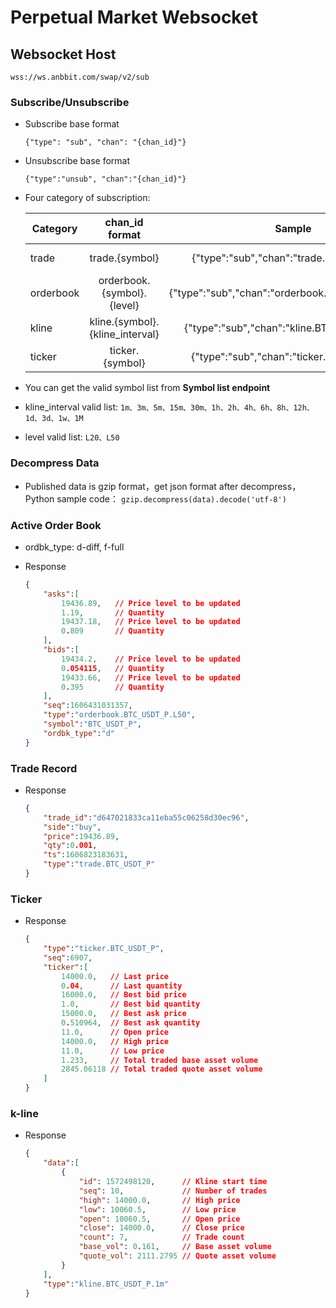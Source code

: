 # Perpetual Market Websocket

## Websocket Host

    wss://ws.anbbit.com/swap/v2/sub

### Subscribe/Unsubscribe

* 	Subscribe base format

    `{"type": "sub", "chan": "{chan_id}"}`

* Unsubscribe base format

    `{"type":"unsub", "chan":"{chan_id}"}`
	
* Four category of subscription:

    | Category | chan_id format | Sample |  Description |
    | --- | :--: | :--: | :-- |
    | trade | trade.{symbol} | {"type":"sub","chan":"trade.BTC_USDT_P"} | Trade record |
    | orderbook | orderbook.{symbol}.{level} | {"type":"sub","chan":"orderbook.BTC_USDT_P.L20"}  | Active order book |
    | kline | kline.{symbol}.{kline_interval} | {"type":"sub","chan":"kline.BTC_USDT_P.1m"}  | K-line |
    | ticker | ticker.{symbol} | {"type":"sub","chan":"ticker.BTC_USDT_P"} | Ticker |

* You can get the valid symbol list from **Symbol list endpoint**
* kline_interval valid list:
    `1m、3m、5m、15m、30m、1h、2h、4h、6h、8h、12h、1d、3d、1w、1M`
* level valid list:
    `L20、L50`
	
### Decompress Data

* Published data is gzip format，get json format after decompress，Python sample code：
    `gzip.decompress(data).decode('utf-8')`

### Active Order Book

* ordbk_type: d-diff, f-full
* Response

    ```json
    {
        "asks":[
            19436.89,   // Price level to be updated
            1.19,       // Quantity
            19437.18,   // Price level to be updated
            0.809       // Quantity
        ],
        "bids":[
            19434.2,    // Price level to be updated
            0.054115,   // Quantity
            19433.66,   // Price level to be updated
            0.395       // Quantity
        ],
        "seq":1606431031357,
        "type":"orderbook.BTC_USDT_P.L50",
        "symbol":"BTC_USDT_P",
        "ordbk_type":"d"
    }
    ```

### Trade Record

* Response

    ```json
    {
        "trade_id":"d647021833ca11eba55c06258d30ec96",
        "side":"buy",
        "price":19436.89,
        "qty":0.001,
        "ts":1606823183631,
        "type":"trade.BTC_USDT_P"
    }
    ```

### Ticker

* Response

    ```json
    {
        "type":"ticker.BTC_USDT_P",
        "seq":6907,
        "ticker":[
            14000.0,   // Last price
            0.04,      // Last quantity
            16000.0,   // Best bid price
            1.0,       // Best bid quantity
            15000.0,   // Best ask price
            0.510964,  // Best ask quantity
            11.0,      // Open price
            14000.0,   // High price
            11.0,      // Low price
            1.233,     // Total traded base asset volume
            2845.06118 // Total traded quote asset volume
        ]
    }
    ```

### k-line

* Response

    ```json
    {
        "data":[
            {
                "id": 1572498120,      // Kline start time
                "seq": 10,             // Number of trades
                "high": 14000.0,       // High price
                "low": 10060.5,        // Low price
                "open": 10060.5,       // Open price
                "close": 14000.0,      // Close price
                "count": 7,            // Trade count
                "base_vol": 0.161,     // Base asset volume
                "quote_vol": 2111.2795 // Quote asset volume
            }
        ],
        "type":"kline.BTC_USDT_P.1m"
    }
    ```
